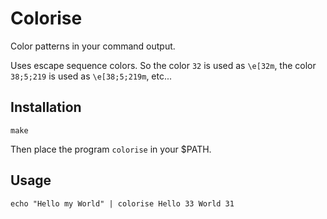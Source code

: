 # Colorise

Color patterns in your command output.

Uses escape sequence colors. So the color `32` is used as `\e[32m`, the color
`38;5;219` is used as `\e[38;5;219m`, etc...

## Installation

```
make
```

Then place the program `colorise` in your $PATH.

## Usage

```
echo "Hello my World" | colorise Hello 33 World 31
```
